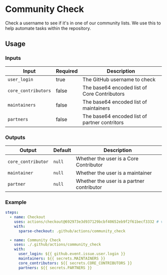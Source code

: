 # Community Check

Check a username to see if it's in one of our community lists. We use this to help automate tasks within the repository.

## Usage

### Inputs

| Input               | Required | Description                                   |
| ------------------- | -------- | --------------------------------------------- |
| `user_login`        | true     | The GitHub username to check                  |
| `core_contributors` | false    | The base64 encoded list of Core Contributors  |
| `maintainers`       | false    | The base64 encoded list of maintainers        |
| `partners`          | false    | The base64 encoded list of partner contritors |

### Outputs

| Output             | Default | Description                               |
| ------------------ | ------- | ----------------------------------------- |
| `core_contributor` | `null`  | Whether the user is a Core Contributor    |
| `maintainer`       | `null`  | Whether the user is a maintainer          |
| `partner`          | `null`  | Whether the user is a partner contributor |

### Example

```yaml
steps:
  - name: Checkout
    uses: actions/checkout@692973e3d937129bcbf40652eb9f2f61becf3332 # v4.1.7
    with:
      sparse-checkout: .github/actions/community_check

  - name: Community Check
    uses: ./.github/actions/community_check
    with:
      user_login: ${{ github.event.issue.user.login }}
      maintainers: ${{ secrets.MAINTAINERS }}
      core_contributors: ${{ secrets.CORE_CONTRIBUTORS }}
      partners: ${{ secrets.PARTNERS }}
```
